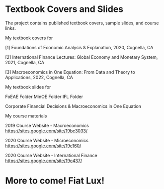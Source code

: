 # Textbook Covers and Slides

The project contains published textbook covers, sample slides, and course links.

My textbook covers for 

[1] Foundations of Economic Analysis & Explanation, 2020, Cognella, CA

[2] International Finance Lectures: Global Economy and Monetary System, 2021, Cognella, CA

[3] Macroeconomics in One Equation: From Data and Theory to Applications, 2022, Cognella, CA


My textbook slides for

FoEAE Folder
MinOE Folder
IFL Folder

Corporate Financial Decisions & Macroeconomics in One Equation 

My course materials

2019 Course Website - Macroeconomics
https://sites.google.com/site/19bc3033/

2020 Course Website - Microeconomics
https://sites.google.com/site/19e160/

2020 Course Website - International Finance
https://sites.google.com/site/19e437/


# More to come! Fiat Lux!




